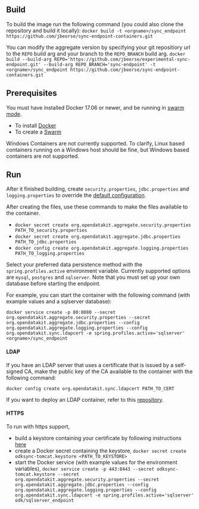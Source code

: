 ## Build 

To build the image run the following command (you could also clone the repository and build it locally):
`docker build -t <orgname>/sync_endpoint https://github.com/jbeorse/sync-endpoint-containers.git`

You can modify the aggregate version by specifying your git repositiory url to the `REPO` build arg and your branch to the `REPO_BRANCH` build arg.
`docker build --build-arg REPO='https://github.com/jbeorse/experimental-sync-endpoint.git' --build-arg REPO_BRANCH='sync-endpoint' -t <orgname>/sync_endpoint https://github.com/jbeorse/sync-endpoint-containers.git`

## Prerequisites

You must have installed Docker 17.06 or newer, and be running in [swarm mode](https://docs.docker.com/engine/swarm/).
 - To install [Docker](https://docs.docker.com/engine/installation/)
 - To create a [Swarm](https://docs.docker.com/engine/swarm/swarm-tutorial/create-swarm/)

Windows Containers are not currently supported. To clarify, Linux based containers running on a Windows host should be fine, but Windows based containers are not supported.

## Run 

After it finished building, create `security.properties`, `jdbc.properties` and `logging.properties` to override the [default configuration](https://github.com/jbeorse/experimental-sync-endpoint/tree/sync-endpoint/src/main/resources/common). 

After creating the files, use these commands to make the files available to the container.
 - `docker secret create org.opendatakit.aggregate.security.properties PATH_TO_security.properties`
 - `docker secret create org.opendatakit.aggregate.jdbc.properties PATH_TO_jdbc.properties`
 - `docker config create org.opendatakit.aggregate.logging.properties PATH_TO_logging.properties`

 Select your preferred data persistence method with the `spring.profiles.active` environment variable. Currently supported options are `mysql`, `postgres` and `sqlserver`. Note that you must set up your own database before starting the endpoint. 

For example, you can start the container with the following command (with example values and a sqlserver database): 

`docker service create -p 80:8080 --secret org.opendatakit.aggregate.security.properties --secret org.opendatakit.aggregate.jdbc.properties --config org.opendatakit.aggregate.logging.properties --config org.opendatakit.sync.ldapcert -e spring.profiles.active='sqlserver' <orgname>/sync_endpoint`

#### LDAP

If you have an LDAP server that uses a certificate that is issued by a self-signed CA, make the public key of the CA available to the container with the following command: 

 `docker config create org.opendatakit.sync.ldapcert PATH_TO_CERT`

If you want to deploy an LDAP container, refer to this [repository](https://github.com/jbeorse/sync-endpoint-ldap).

#### HTTPS

To run with https support, 
 - build a keystore containing your certificate by following instructions [here](https://www.godaddy.com/help/tomcat-generate-csrs-and-install-certificates-5239)
 - create a Docker secret containing the keystore, `docker secret create odksync-tomcat.keystore <PATH_TO_KEYSTORE>`
 - start the Docker service (with example values for the environment variables), `docker service create -p 443:8443 --secret odksync-tomcat.keystore --secret org.opendatakit.aggregate.security.properties --secret org.opendatakit.aggregate.jdbc.properties --config org.opendatakit.aggregate.logging.properties --config org.opendatakit.sync.ldapcert -e spring.profiles.active='sqlserver' odk/sqlserver_endpoint`
